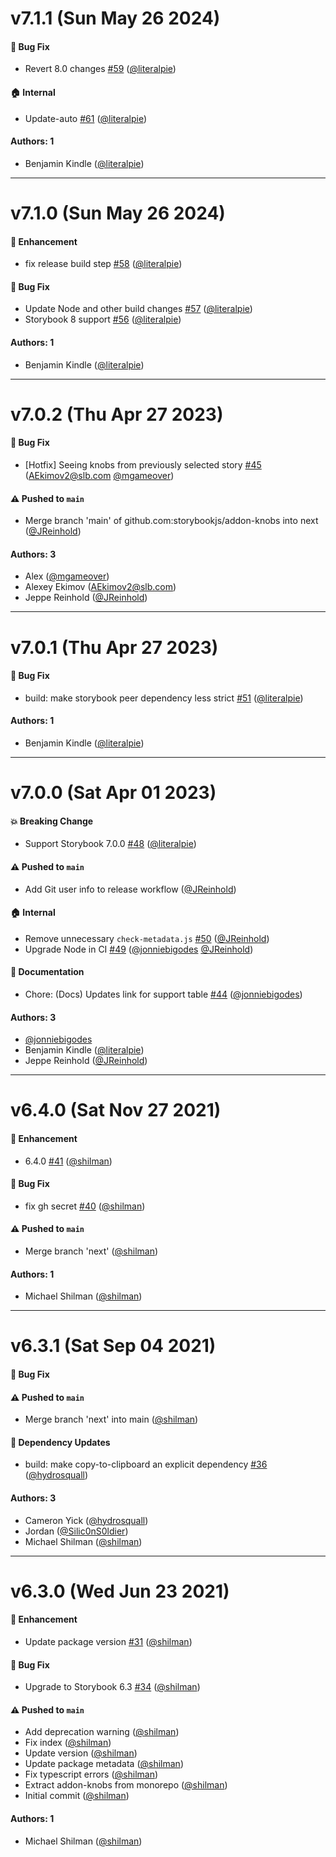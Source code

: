 # v7.1.1 (Sun May 26 2024)

#### 🐛 Bug Fix

- Revert 8.0 changes [#59](https://github.com/storybookjs/addon-knobs/pull/59) ([@literalpie](https://github.com/literalpie))

#### 🏠 Internal

- Update-auto [#61](https://github.com/storybookjs/addon-knobs/pull/61) ([@literalpie](https://github.com/literalpie))

#### Authors: 1

- Benjamin Kindle ([@literalpie](https://github.com/literalpie))

---

# v7.1.0 (Sun May 26 2024)

#### 🚀 Enhancement

- fix release build step [#58](https://github.com/storybookjs/addon-knobs/pull/58) ([@literalpie](https://github.com/literalpie))

#### 🐛 Bug Fix

- Update Node and other build changes [#57](https://github.com/storybookjs/addon-knobs/pull/57) ([@literalpie](https://github.com/literalpie))
- Storybook 8 support [#56](https://github.com/storybookjs/addon-knobs/pull/56) ([@literalpie](https://github.com/literalpie))

#### Authors: 1

- Benjamin Kindle ([@literalpie](https://github.com/literalpie))

---

# v7.0.2 (Thu Apr 27 2023)

#### 🐛 Bug Fix

- [Hotfix] Seeing knobs from previously selected story [#45](https://github.com/storybookjs/addon-knobs/pull/45) (AEkimov2@slb.com [@mgameover](https://github.com/mgameover))

#### ⚠️ Pushed to `main`

- Merge branch 'main' of github.com:storybookjs/addon-knobs into next ([@JReinhold](https://github.com/JReinhold))

#### Authors: 3

- Alex ([@mgameover](https://github.com/mgameover))
- Alexey Ekimov (AEkimov2@slb.com)
- Jeppe Reinhold ([@JReinhold](https://github.com/JReinhold))

---

# v7.0.1 (Thu Apr 27 2023)

#### 🐛 Bug Fix

- build: make storybook peer dependency less strict [#51](https://github.com/storybookjs/addon-knobs/pull/51) ([@literalpie](https://github.com/literalpie))

#### Authors: 1

- Benjamin Kindle ([@literalpie](https://github.com/literalpie))

---

# v7.0.0 (Sat Apr 01 2023)

#### 💥 Breaking Change

- Support Storybook 7.0.0 [#48](https://github.com/storybookjs/addon-knobs/pull/48) ([@literalpie](https://github.com/literalpie))

#### ⚠️ Pushed to `main`

- Add Git user info to release workflow ([@JReinhold](https://github.com/JReinhold))

#### 🏠 Internal

- Remove unnecessary `check-metadata.js` [#50](https://github.com/storybookjs/addon-knobs/pull/50) ([@JReinhold](https://github.com/JReinhold))
- Upgrade Node in CI [#49](https://github.com/storybookjs/addon-knobs/pull/49) ([@jonniebigodes](https://github.com/jonniebigodes) [@JReinhold](https://github.com/JReinhold))

#### 📝 Documentation

- Chore: (Docs) Updates link for support table [#44](https://github.com/storybookjs/addon-knobs/pull/44) ([@jonniebigodes](https://github.com/jonniebigodes))

#### Authors: 3

- [@jonniebigodes](https://github.com/jonniebigodes)
- Benjamin Kindle ([@literalpie](https://github.com/literalpie))
- Jeppe Reinhold ([@JReinhold](https://github.com/JReinhold))

---

# v6.4.0 (Sat Nov 27 2021)

#### 🚀 Enhancement

- 6.4.0 [#41](https://github.com/storybookjs/addon-knobs/pull/41) ([@shilman](https://github.com/shilman))

#### 🐛 Bug Fix

- fix gh secret [#40](https://github.com/storybookjs/addon-knobs/pull/40) ([@shilman](https://github.com/shilman))

#### ⚠️ Pushed to `main`

- Merge branch 'next' ([@shilman](https://github.com/shilman))

#### Authors: 1

- Michael Shilman ([@shilman](https://github.com/shilman))

---

# v6.3.1 (Sat Sep 04 2021)

#### 🐛 Bug Fix


#### ⚠️ Pushed to `main`

- Merge branch 'next' into main ([@shilman](https://github.com/shilman))

#### 🔩 Dependency Updates

- build: make copy-to-clipboard an explicit dependency [#36](https://github.com/storybookjs/addon-knobs/pull/36) ([@hydrosquall](https://github.com/hydrosquall))

#### Authors: 3

- Cameron Yick ([@hydrosquall](https://github.com/hydrosquall))
- Jordan ([@Silic0nS0ldier](https://github.com/Silic0nS0ldier))
- Michael Shilman ([@shilman](https://github.com/shilman))

---

# v6.3.0 (Wed Jun 23 2021)

#### 🚀 Enhancement

- Update package version [#31](https://github.com/storybookjs/addon-knobs/pull/31) ([@shilman](https://github.com/shilman))

#### 🐛 Bug Fix

- Upgrade to Storybook 6.3 [#34](https://github.com/storybookjs/addon-knobs/pull/34) ([@shilman](https://github.com/shilman))

#### ⚠️ Pushed to `main`

- Add deprecation warning ([@shilman](https://github.com/shilman))
- Fix index ([@shilman](https://github.com/shilman))
- Update version ([@shilman](https://github.com/shilman))
- Update package metadata ([@shilman](https://github.com/shilman))
- Fix typescript errors ([@shilman](https://github.com/shilman))
- Extract addon-knobs from monorepo ([@shilman](https://github.com/shilman))
- Initial commit ([@shilman](https://github.com/shilman))

#### Authors: 1

- Michael Shilman ([@shilman](https://github.com/shilman))
